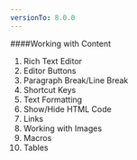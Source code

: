 ```yaml
---
versionTo: 8.0.0
---
```


####Working with Content
1. Rich Text Editor
  1. Editor Buttons
  2. Paragraph Break/Line Break
  3. Shortcut Keys
  4. Text Formatting
  5.  Show/Hide HTML Code
  6.  Links
  7.  Working with Images
  8.  Macros
  9.  Tables